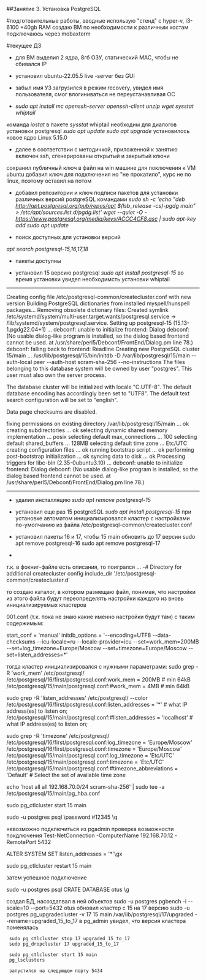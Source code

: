 ##Занятие 3. Установка PostgreSQL

#подготовительные работы, вводные
использую "стенд" с hyper-v, i3-6100 +40gb RAM
создаю ВМ по необходимости
к различным хостам подключаюсь через mobaxterm

#текущее ДЗ
* для ВМ выделил 2 ядра, 8гб ОЗУ, статический MAC, чтобы не сбивался IP

* установил ubuntu-22.05.5 live -server без GUI

* забыл имя УЗ
загрузился в режим recovery, увидел имя пользователя, смог влогиниваться не переустанавливая ОС

* _sudo apt install mc openssh-server openssh-client unzip wget sysstat whiptail_

команда _iostat_ в пакете _sysstat_
whiptail необходим для диалогов установки postgresql
_sudo apt update_
_sudo apt upgrade_
установилось новое ядро Linux 5.15.0

* далее в соответствии с методичкой, приложенной к занятию
включен ssh, сгенерированы открытый и закрытый ключи

сохранил публичный ключ в файл на win машине
для поключения к VM ubuntu добавил ключ для подключения 
но "не прокатило", курс не по  linux, поэтому оставил на потом


* добавил репозитории и ключ подписи пакетов для установки различных версий postgreSQL командами
_sudo sh -c 'echo "deb http://apt.postgresql.org/pub/repos/apt $(lsb_release -cs)-pgdg main" > /etc/apt/sources.list.d/pgdg.list'_
_wget --quiet -O - https://www.postgresql.org/media/keys/ACCC4CF8.asc | sudo apt-key add_
_sudo apt update_


* поиск доступных для установки версий 

_apt search postgresql-15,16,17,18_
 - пакеты доступны

* установил 15 версию postgresql
_sudo apt install postgresql-15_
во время установки увидел необходимсть установки whiptail 

------------------------------

Creating config file /etc/postgresql-common/createcluster.conf with new version
Building PostgreSQL dictionaries from installed myspell/hunspell packages...
Removing obsolete dictionary files:
Created symlink /etc/systemd/system/multi-user.target.wants/postgresql.service → /lib/systemd/system/postgresql.service.
Setting up postgresql-15 (15.13-1.pgdg22.04+1) ...
debconf: unable to initialize frontend: Dialog
debconf: (No usable dialog-like program is installed, so the dialog based frontend cannot be used. at /usr/share/perl5/Debconf/FrontEnd/Dialog.pm line 78.)
debconf: falling back to frontend: Readline
Creating new PostgreSQL cluster 15/main ...
/usr/lib/postgresql/15/bin/initdb -D /var/lib/postgresql/15/main --auth-local peer --auth-host scram-sha-256 --no-instructions
The files belonging to this database system will be owned by user "postgres".
This user must also own the server process.

The database cluster will be initialized with locale "C.UTF-8".
The default database encoding has accordingly been set to "UTF8".
The default text search configuration will be set to "english".

Data page checksums are disabled.

fixing permissions on existing directory /var/lib/postgresql/15/main ... ok
creating subdirectories ... ok
selecting dynamic shared memory implementation ... posix
selecting default max_connections ... 100
selecting default shared_buffers ... 128MB
selecting default time zone ... Etc/UTC
creating configuration files ... ok
running bootstrap script ... ok
performing post-bootstrap initialization ... ok
syncing data to disk ... ok
Processing triggers for libc-bin (2.35-0ubuntu3.10) ...
debconf: unable to initialize frontend: Dialog
debconf: (No usable dialog-like program is installed, so the dialog based frontend cannot be used. at /usr/share/perl5/Debconf/FrontEnd/Dialog.pm line 78.)

------------------------------

* удалил инсталляцию 
_sudo apt remove postgresql-15_

* установил еще раз 15 postgreSQL
_sudo apt install postgresql-15_
при установке автоматом инициализировался кластер с настройками по-умолчанию из файла
/etc/postgresql-common/createcluster.conf


* установил пакеты 16 и 17, чтобы 15 main обновить до 17 версии
sudo apt remove postgresql-16
sudo apt remove postgresql-17

*
т.к.  в фокниг-файле есть описания, то поигрался ...
-# Directory for additional createcluster config
include_dir '/etc/postgresql-common/createcluster.d'

то создаю каталог, в котором размещаю файл, понимая, что настройки из этого файла будут переопределять настройки каждого из вновь инициализируемых кластеров

001.conf (т.к. пока не знаю какие именно настройки будут там) с таким содержимым:

start_conf = 'manual'
initdb_options = '--encoding=UTF8 --data-checksums --icu-locale=ru --locale-provider=icu --set=work_mem=200MB --set=log_timezone=Europe/Moscow --set=timezone=Europe/Moscow --set=listen_addresses=*'


 тогда кластер инициализировался с нужными параметрами:
 sudo grep -R 'work_mem' /etc/postgresql/ 
 /etc/postgresql/16/first/postgresql.conf:work_mem = 200MB                       # min 64kB
 /etc/postgresql/15/main/postgresql.conf:#work_mem = 4MB                         # min 64kB
 
 sudo grep -R 'listen_addresses' /etc/postgresql/ --color
 /etc/postgresql/16/first/postgresql.conf:listen_addresses = '*'                 # what IP address(es) to listen on;
 /etc/postgresql/15/main/postgresql.conf:#listen_addresses = 'localhost'         # what IP address(es) to listen on;
 
 
 sudo grep -R 'timezone' /etc/postgresql/ 
 /etc/postgresql/16/first/postgresql.conf:log_timezone = 'Europe/Moscow'
 /etc/postgresql/16/first/postgresql.conf:timezone = 'Europe/Moscow'
 /etc/postgresql/15/main/postgresql.conf:log_timezone = 'Etc/UTC'
 /etc/postgresql/15/main/postgresql.conf:timezone = 'Etc/UTC'
 /etc/postgresql/15/main/postgresql.conf:#timezone_abbreviations = 'Default'     # Select the set of available time zone
 
  echo 'host all all 192.168.70.0/24 scram-sha-256' | sudo tee -a   /etc/postgresql/15/main/pg_hba.conf
  
  sudo pg_ctlcluster start 15 main
  
  sudo -u postgres psql
  \password   #12345
  \q
  
  невозможно подключиться из pgadmin
  проверка возможности покдлючения
  Test-NetConnection -ComputerName 192.168.70.12 -RemotePort 5432
  
   ALTER SYSTEM SET listen_addresses = '*'\gx
   
   sudo pg_ctlcluster restart 15 main 
   
   затем успешное подключение
   
   sudo -u postgres psql
   CRATE DATABASE otus \g
   
   
   создал БД, насоздалвал в ней объектов
    sudo -u postgres pgbench -i --scale=10  --port=5432 otus
    обновил кластер с 15 на 17 версию
     sudo -u postgres pg_upgradecluster -v 17 15 main /var/lib/postgresql/17/upgraded --rename=upgraded_15_to_17
     в pg_admin увидел, что версия кластера поменялась
     
     sudo pg_ctlcluster stop 17 upgraded_15_to_17
     sudo pg_dropcluster 17 upgraded_15_to_17
     
     sudo pg_ctlcluster start 15 main 
     pg_lsclusters
     
     запустился на следующем порту 5434
     
     